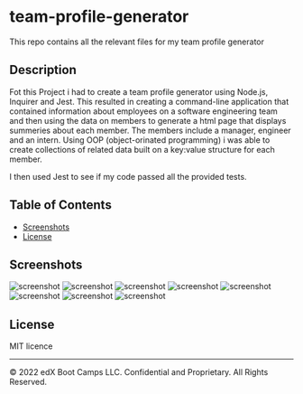# team-profile-generator

This repo contains all the relevant files for my team profile generator

## Description

Fot this Project i had to create a team profile generator using Node.js, Inquirer and Jest. This resulted in creating a command-line application that contained information about employees on a software engineering team and then using the data on members to generate a html page that displays summeries about each member. The members include a manager, engineer and an intern. Using OOP (object-orinated programming) i was able to create collections of related data built on a key:value structure for each member.

I then used Jest to see if my code passed all the provided tests.

## Table of Contents

- [Screenshots](#screenshots)
- [License](#license)

## Screenshots

![screenshot](./assets/images/screenshot-1.png)
![screenshot](./assets/images/screenshot-2.png)
![screenshot](./assets/images/screenshot-3.png)
![screenshot](./assets/images/screenshot-4.png)
![screenshot](./assets/images/screenshot-5.png)
![screenshot](./assets/images/screenshot-6.png)
![screenshot](./assets/images/screenshot-7.png)
![screenshot](./assets/images/screenshot-8.png)

## License

MIT licence

---

© 2022 edX Boot Camps LLC. Confidential and Proprietary. All Rights Reserved.
